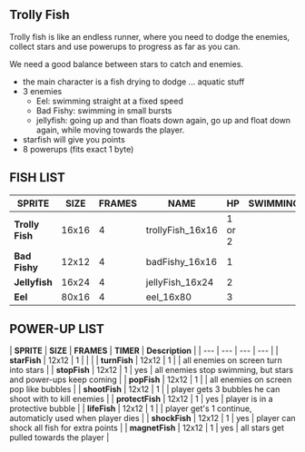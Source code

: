 ## Trolly Fish
Trolly fish is like an endless runner, where you need to dodge the enemies, collect stars and use powerups to progress as far as you can.

We need a good balance between stars to catch and enemies.

* the main character is a fish drying to dodge ... aquatic stuff
* 3 enemies
  * Eel: swimming straight at a fixed speed
  * Bad Fishy: swimming in small bursts
  * jellyfish: going up and than floats down again, go up and float down again, while moving towards the player.
* starfish will give you points
* 8 powerups (fits exact 1 byte)

## FISH LIST

| **SPRITE** | **SIZE** | **FRAMES** | **NAME** | **HP** | **SWIMMING** |
| ---        | ---      | ---        | ---      | ---    | ---          |
| **Trolly Fish** | 16x16 | 4 | trollyFish_16x16 | 1 or 2| 
| **Bad Fishy** | 12x12 | 4 | badFishy_16x16 | 1 |
| **Jellyfish** | 16x24 | 4 | jellyFish_16x24 | 2 |
| **Eel** | 80x16 | 4 | eel_16x80 | 3 |

## POWER-UP LIST
| **SPRITE** | **SIZE** | **FRAMES** | **TIMER** | **Description** |
| ---        | ---      | ---        | ---       |
| **starFish** | 12x12 | 1 | | |
| **turnFish** | 12x12 | 1 | | all enemies on screen turn into stars |
| **stopFish** | 12x12 | 1 | yes | all enemies stop swimming, but stars and power-ups keep coming |
| **popFish** | 12x12 | 1 | | all enemies on screen pop like bubbles |
| **shootFish** | 12x12 | 1 | | player gets 3 bubbles he can shoot with to kill enemies |
| **protectFish** | 12x12 | 1 | yes | player is in a protective bubble |
| **lifeFish** | 12x12 | 1 | | player get's 1 continue, automaticly used when player dies |
| **shockFish** | 12x12 | 1 | yes | player can shock all fish for extra points |
| **magnetFish** | 12x12 | 1 | yes | all stars get pulled towards the player |




